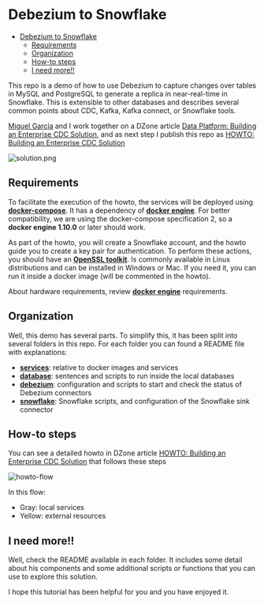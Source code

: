# Debezium to Snowflake

- [Debezium to Snowflake](#debezium-to-snowflake)
  - [Requirements](#requirements)
  - [Organization](#organization)
  - [How-to steps](#how-to-steps)
  - [I need more!!](#i-need-more)

This repo is a demo of how to use Debezium to capture changes over tables in MySQL and PostgreSQL 
to generate a replica in near-real-time in Snowflake. This is extensible to other databases and
describes several common points about CDC, Kafka, Kafka connect, or Snowflake tools. 

[Miguel García] and I work together on a DZone article [Data Platform: Building an Enterprise CDC Solution],
and as next step I publish this repo as [HOWTO: Building an Enterprise CDC Solution]

![solution.png](./.images/solution.png)

## Requirements

To facilitate the execution of the howto, the services will be deployed using **[docker-compose]**. 
It has a dependency of **[docker engine]**. For better compatibility, we are using the docker-compose specification 2,
so a **docker engine 1.10.0** or later should work. 

As part of the howto, you will create a Snowflake account, and the howto guide you to create a key pair for authentication.
To perform these actions, you should have an **[OpenSSL toolkit]**. Is commonly available in Linux distributions and
can be installed in Windows or Mac. If you need it, you can run it inside a docker image (will be commented in the howto).

About hardware requirements, review **[docker engine]** requirements.

## Organization

Well, this demo has several parts. To simplify this, it has been split into several folders in this repo.
For each folder you can found a README file with explanations:

- **[services]**: relative to docker images and services
- **[database]**: sentences and scripts to run inside the local databases
- **[debezium]**: configuration and scripts to start and check the status of Debezium connectors
- **[snowflake]**: Snowflake scripts, and configuration of the Snowflake sink connector

## How-to steps

You can see a detailed howto in DZone article [HOWTO: Building an Enterprise CDC Solution] that follows these steps

![howto-flow](.images/howto-flow.png)

In this flow:
- Gray: local services
- Yellow: external resources

## I need more!!

Well, check the README available in each folder. It includes some detail about his components
and some additional scripts or functions that you can use to explore this solution.

I hope this tutorial has been helpful for you and you have enjoyed it.


[Miguel García]: https://dzone.com/users/4531976/miguelglor.html
[Data Platform: Building an Enterprise CDC Solution]: https://dzone.com/articles/data-platform-building-an-enterprise-cdc-solution
[HOWTO: Building an Enterprise CDC Solution]: https://dzone.com/articles/howto_building-an-enterprise-cdc-solution
[docker-compose]: https://docs.docker.com/compose/install/
[docker engine]: https://docs.docker.com/engine/
[OpenSSL toolkit]: https://github.com/openssl/openssl#build-and-install
[services]: services/README.md
[database]: database/README.md
[debezium]: debezium/README.md
[snowflake]: snowflake/README.md
[snowflake/keys README]: snowflake/keys
[snowflake/sql/00-security.sql]: snowflake/sql/00-security.sql
[snowflake/connect/snowflake-sink-connector.json]: snowflake/connect/snowflake-sink-connector.json
[snowflake/sql/01-cdc-to-replica-mysql.sql]: snowflake/sql/01-cdc-to-replica-mysql.sql
[snowflake/sql/01-cdc-to-replica-postgres.sql]: snowflake/sql/01-cdc-to-replica-postgres.sql
